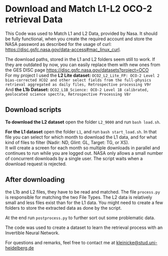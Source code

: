 # Download and Match L1-L2 OCO-2 retrieval Data

This Code was used to Match L1 and L2 Data, provided by Nasa. It should be fully functional, when you create the required account and store the NASA password as described for the usage of curl: https://disc.gsfc.nasa.gov/data-access#mac_linux_curl.

The download paths, stored in the L1 and L2 folders seem still to work. If they are outdated by now, you can easily replace them with new ones from the GES DISC page https://disc.gsfc.nasa.gov/datasets?project=OCO  
For my project I used the **L2 Lite dataset:** `OCO2_L2_Lite_FP: OCO-2 Level 2 bias-corrected XCO2 and other select fields from the full-physics retrieval aggregated as daily files, Retrospective processing V9r`  
And **the L1b Dataset:** `OCO2_L1B_Science: OCO-2 Level 1B calibrated, geolocated science spectra, Retrospective Processing V8r`  

## Download scripts

**To download the L2 dataset** open the folder `L2_9000` and run `bash load.sh`.

**For the L1 dataset** open the folder `L1`, and run `bash start_load.sh`. In that file you can select for which month to download the L1 data, and for what kind of files to filter (Nadir: ND, Glint: GL, Target: TG, or XS).  
It will create a screen for each month so multiple downloads in parallel and continues to run while you are logged out.
NASA only allows a small number of concurrent downloads by a single user. The script waits when a download request is rejected.  


## After downloading 
the L1b and L2 files, they have to be read and matched.
The file `process.py` is responsible for matching the two File Types. The L2 data is relatively small and less files exist than for the L1 data. You might need to create a few folders to store the extracted data as done by the script.

At the end run `postprocess.py` to further sort out some problematic data.  

The code was used to create a dataset to learn the retrieval process with an Invertible Neural Network.

For questions and remarks, feel free to contact me at kleinicke@stud.uni-heidelberg.de
